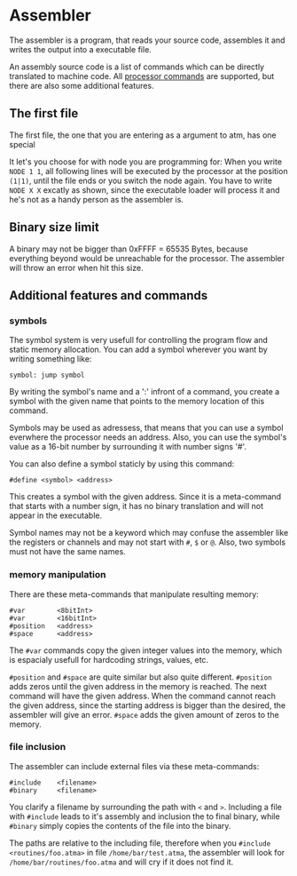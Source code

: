 # Assembler

The assembler is a program, that reads your source code, assembles it and writes
the output into a executable file.

An assembly source code is a list of commands which can be directly translated
to machine code. All [processor commands](ProcessorNode.md) are supported, but
there are also some additional features.

## The first file

The first file, the one that you are entering as a argument to atm, has one special

It let's you choose for with node you are programming for: When you write `NODE 1 1`,
all following lines will be executed by the processor at the position `(1|1)`, until
the file ends or you switch the node again. You have to write `NODE X X` excatly as shown,
since the executable loader will process it and he's not as a handy person as the assembler
is.

## Binary size limit

A binary may not be bigger than 0xFFFF = 65535 Bytes, because everything beyond would be
unreachable for the processor. The assembler will throw an error when hit this size.

## Additional features and commands

### symbols

The symbol system is very usefull for controlling the program flow and static
memory allocation. You can add a symbol wherever you want by writing something
like:
	
	symbol: jump symbol

By writing the symbol's name and a ':' infront of a command, you create a symbol
with the given name that points to the memory location of this command.

Symbols may be used as adressess, that means that you can use a symbol everwhere
the processor needs an address. Also, you can use the symbol's value as a 16-bit
number by surrounding it with number signs '#'.

You can also define a symbol staticly by using this command:

	#define <symbol> <address>

This creates a symbol with the given address. Since it is a meta-command that
starts with a number sign, it has no binary translation and will not appear in
the executable.

Symbol names may not be a keyword which may confuse the assembler like the
registers or channels and may not start with `#`, `$` or `@`. Also, two symbols
must not have the same names.

### memory manipulation

There are these meta-commands that manipulate resulting memory:

	#var		<8bitInt>
	#var		<16bitInt>
	#position	<address>
	#space		<address>
	
The `#var` commands copy the given integer values into the memory, which is
espacialy usefull for hardcoding strings, values, etc.

`#position` and `#space` are quite similar but also quite different. `#position`
adds zeros until the given address in the memory is reached. The next command
will have the given address. When the command cannot reach the given address, 
since the starting address is bigger than the desired, the assembler will give
an error. `#space` adds the given amount of zeros to the memory.

### file inclusion

The assembler can include external files via these meta-commands:

	#include	<filename>
	#binary		<filename>

You clarify a filename by surrounding the path with `<` and `>`. Including a
file with `#include` leads to it's assembly and inclusion the to final binary,
while `#binary` simply copies the contents of the file into the binary.

The paths are relative to the including file, therefore when you `#include <routines/foo.atma>`
in file `/home/bar/test.atma`, the assembler will look for `/home/bar/routines/foo.atma`
and will cry if it does not find it.
